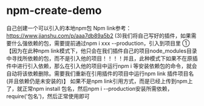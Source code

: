 # npm-create-demo
自己创建一个可以引入的本地npm包
Npm link参考：https://www.jianshu.com/p/aaa7db89a5b2 
(3)我们将自己写好的插件，如果需要什么强依赖的包，需要提前通过npm i xxx --production，引入到项目里
①【因为在此种npm link模式下，他只会在我们插件自己的项目node_modules目录中寻找所依赖的包，而不是引入他的项目！！！！并且，此种模式下如果不在原插件中进行引入依赖，那么在引入他的项目中运行npm i 等安装依赖包的命令，就会自动将该依赖删除。需要我们重新在引用插件的项目中运行npm link 插件项目名(并且依赖仍是未安装的)】
如果不是npm link引用方式，而是已经上传到npm上了，就正常npm install 包名，然后npm i --production安装所需依赖，require('包名')，然后正常使用即可
